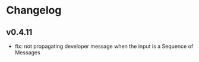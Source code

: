 # Changelog

## v0.4.11

- fix: not propagating developer message when the input is a Sequence of Messages
